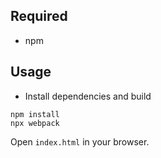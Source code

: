 ## Required
* npm

## Usage

* Install dependencies and build
```
npm install
npx webpack
```

Open `index.html` in your browser.
